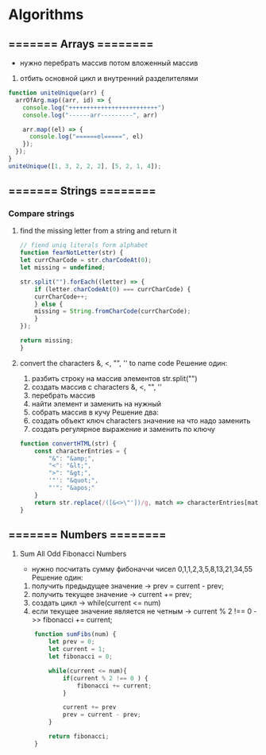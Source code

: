 # Algorithms

## ======= Arrays ========

- нужно перебрать массив потом вложенный массив

1. отбить основной цикл и внутренний разделителями

```javascript
function uniteUnique(arr) {
  arrOfArg.map((arr, id) => {
    console.log("+++++++++++++++++++++++++")
    console.log("------arr---------", arr)

    arr.map((el) => {
      console.log("======el=====", el)
    });
  });
}
uniteUnique([1, 3, 2, 2, 2], [5, 2, 1, 4]);
```

## ======= Strings ========

### Compare strings

1. find the missing letter from a string and return it

    ```javascript
    // fiend uniq literals form alphabet
    function fearNotLetter(str) {
    let currCharCode = str.charCodeAt(0);
    let missing = undefined;

    str.split("").forEach((letter) => {
        if (letter.charCodeAt(0) === currCharCode) {
        currCharCode++;
        } else {
        missing = String.fromCharCode(currCharCode);
        }
    });

    return missing;
    }
    ```

2. convert the characters &, <, "", '' to name code
    Решение один:
    1. разбить строку на массив элементов str.split("")
    2. создать массив с characters &, <, "", ''
    3. перебрать массив
    4. найти элемент и заменить на нужный
    5. собрать массив в кучу
    Решение два:
    6. создать объект ключ characters значение на что надо заменить
    7. создать регулярное выражение и заменить по ключу

    ```javascript
    function convertHTML(str) {
        const characterEntries = {
            "&": "&amp;",
            "<": "&lt;",
            ">": "&gt;",
            '"': "&quot;",
            "'": "&apos;"
        }
        return str.replace(/([&<>\"'])/g, match => characterEntries[match]);
    }
    ```

## ======= Numbers ========

1. Sum All Odd Fibonacci Numbers
   - нужно посчитать сумму фибоначчи чисел
    0,1,1,2,3,5,8,13,21,34,55
    Решение один:
    1. получить предыдущее значение ->  prev = current - prev;
    2. получить текущее значение -> current += prev;
    3. создать цикл ->  while(current <= num)
    4. если текущее значение является не четным -> current % 2 !== 0 ->>  fibonacci += current;

    ```javascript
        function sumFibs(num) {
            let prev = 0;
            let current = 1;
            let fibonacci = 0;

            while(current <= num){
                if(current % 2 !== 0 ) {
                    fibonacci += current;
                }

                current += prev
                prev = current - prev;
            }

            return fibonacci;
        }
    ```
